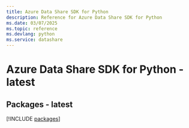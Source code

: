 ```yaml
---
title: Azure Data Share SDK for Python
description: Reference for Azure Data Share SDK for Python
ms.date: 03/07/2025
ms.topic: reference
ms.devlang: python
ms.service: datashare
---
```

# Azure Data Share SDK for Python - latest
## Packages - latest
[!INCLUDE [packages](data-share-index.md)]